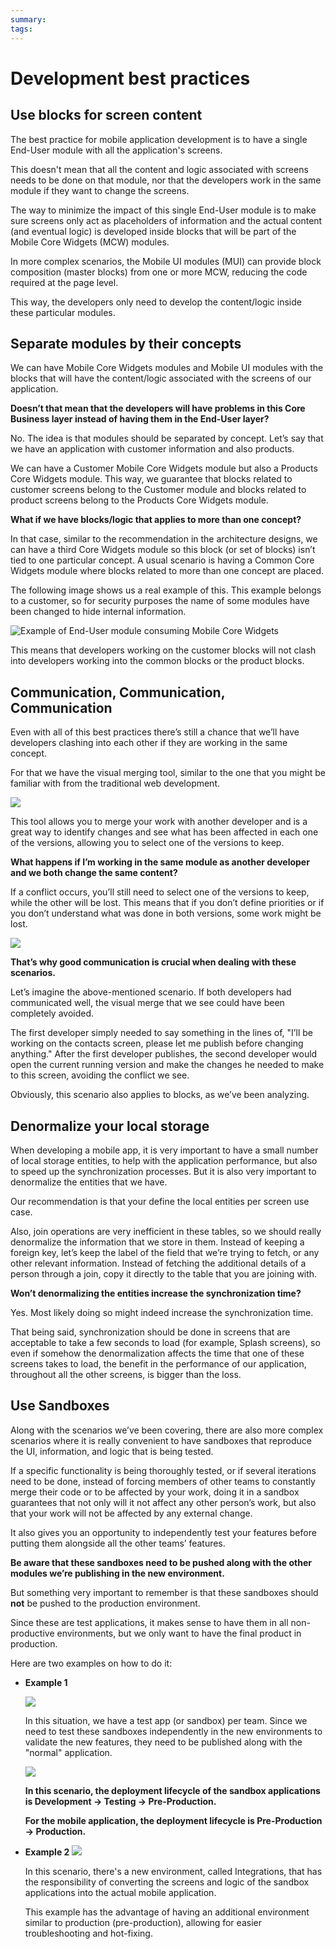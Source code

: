 ```yaml
---
summary:
tags:
---
```


# Development best practices

## Use blocks for screen content

The best practice for mobile application development is to have a single End-User module with all the application's screens.

This doesn't mean that all the content and logic associated with screens needs to be done on that module, nor that the developers work in the same module if they want to change the screens. 

The way to minimize the impact of this single End-User module is to make sure screens only act as placeholders of information and the actual content (and eventual logic) is developed inside blocks that will be part of the Mobile Core Widgets (MCW) modules.

In more complex scenarios, the Mobile UI modules (MUI) can provide block composition (master blocks) from one or more MCW, reducing the code required at the page level.

This way, the developers only need to develop the content/logic inside these particular modules.

## Separate modules by their concepts

We can have Mobile Core Widgets modules and Mobile UI modules with the blocks that will have the content/logic associated with the screens of our application. 

**Doesn’t that mean that the developers will have problems in this Core Business layer instead of having them in the End-User layer?**

No. The idea is that modules should be separated by concept. Let’s say that we have an application with customer information and also products.

We can have a Customer Mobile Core Widgets module but also a Products Core Widgets module. This way, we guarantee that blocks related to customer screens belong to the Customer module and blocks related to product screens belong to the Products Core Widgets module.

**What if we have blocks/logic that applies to more than one concept?**

In that case, similar to the recommendation in the architecture designs, we can have a third Core Widgets module so this block (or set of blocks) isn’t tied to one particular concept. A usual scenario is having a Common Core Widgets module where blocks related to more than one concept are placed.

The following image shows us a real example of this. This example belongs to a customer, so for security purposes the name of some modules have been changed to hide internal information.

![Example of End-User module consuming Mobile Core Widgets](images/how_to_build_mobile_app_8.png)

This means that developers working on the customer blocks will not clash into developers working into the common blocks or the product blocks.


## Communication, Communication, Communication

Even with all of this best practices there’s still a chance that we’ll have developers clashing into each other if they are working in the same concept.

For that we have the visual merging tool, similar to the one that you might be familiar with from the traditional web development.

![](images/how_to_build_mobile_app_9.png)


This tool allows you to merge your work with another developer and is a great way to identify changes and see what has been affected in each one of the versions, allowing you to select one of the versions to keep.

**What happens if I’m working in the same module as another developer and we both change the same content?**

If a conflict occurs, you’ll still need to select one of the versions to keep, while the other will be lost. This means that if you don’t define priorities or if you don’t understand what was done in both versions, some work might be lost.

![](images/how_to_build_mobile_app_10.png)


**That’s why good communication is crucial when dealing with these scenarios.**

Let’s imagine the above-mentioned scenario. If both developers had communicated well, the visual merge that we see could have been completely avoided.

The first developer simply needed to say something in the lines of, "I’ll be working on the contacts screen, please let me publish before changing anything." After the first developer publishes, the second developer would open the current running version and make the changes he needed to make to this screen, avoiding the conflict we see.

Obviously, this scenario also applies to blocks, as we’ve been analyzing.


## Denormalize your local storage

When developing a mobile app, it is very important to have a small number of local storage entities, to help with the application performance, but also to speed up the synchronization processes. But it is also very important to denormalize the entities that we have.

Our recommendation is that your define the local entities per screen use case.

Also, join operations are very inefficient in these tables, so we should really denormalize the information that we store in them. Instead of keeping a foreign key, let’s keep the label of the field that we’re trying to fetch, or any other relevant information. Instead of fetching the additional details of a person through a join, copy it directly to the table that you are joining with.

**Won’t denormalizing the entities increase the synchronization time?**

Yes. Most likely doing so might indeed increase the synchronization time.

That being said, synchronization should be done in screens that are acceptable to take a few seconds to load (for example, Splash screens), so even if somehow the denormalization affects the time that one of these screens takes to load, the benefit in the performance of our application, throughout all the other screens, is bigger than the loss.

## Use Sandboxes

Along with the scenarios we’ve been covering, there are also more complex scenarios where it is really convenient to have sandboxes that reproduce the UI, information, and logic that is being tested.

If a specific functionality is being thoroughly tested, or if several iterations need to be done, instead of forcing members of other teams to constantly merge their code or to be affected by your work, doing it in a sandbox guarantees that not only will it not affect any other person’s work, but also that your work will not be affected by any external change.

It also gives you an opportunity to independently test your features before putting them alongside all the other teams’ features.

**Be aware that these sandboxes need to be pushed along with the other modules we’re publishing in the new environment.**

But something very important to remember is that these sandboxes should **not** be pushed to the production environment.

Since these are test applications, it makes sense to have them in all non-productive environments, but we only want to have the final product in production.

Here are two examples on how to do it:

* **Example 1**  

    ![](images/how_to_build_mobile_app_11.png)

    In this situation, we have a test app (or sandbox) per team. Since we need to test these sandboxes independently in the new environments to validate the new features, they need to be published along with the "normal" application.

    ![](images/how_to_build_mobile_app_12.png)

    **In this scenario, the deployment lifecycle of the sandbox applications is Development → Testing → Pre-Production.**

    **For the mobile application, the deployment lifecycle is Pre-Production → Production.**

* **Example 2**
    ![](images/how_to_build_mobile_app_13.png)

   In this scenario, there's a new environment, called Integrations, that has the responsibility of converting the screens and logic of the sandbox applications into the actual mobile application.
   
   This example has the advantage of having an additional environment similar to production (pre-production), allowing for easier troubleshooting and hot-fixing.
